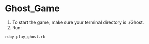 # Ghost_Game

  1. To start the game, make sure your terminal directory is ./Ghost. 
  2. Run:
  ```bash 
  ruby play_ghost.rb
  ```

